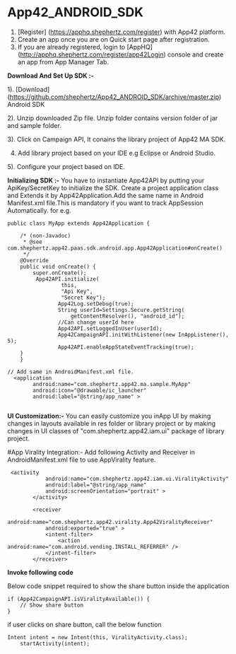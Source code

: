 App42_ANDROID_SDK
=================

1. [Register] (https://apphq.shephertz.com/register) with App42 platform.
2. Create an app once you are on Quick start page after registration.
3. If you are already registered, login to [AppHQ] (http://apphq.shephertz.com/register/app42Login) console and create an app from App Manager Tab.

__Download And Set Up SDK :-__

1). [Download] (https://github.com/shephertz/App42_ANDROID_SDK/archive/master.zip) Android SDK

2). Unzip downloaded Zip file. Unzip folder contains version folder of jar and sample folder.

3). Click on Campaign API, It conains the library project of App42 MA SDK.

4)  Add library project based on your IDE e.g Eclipse or Android Studio.
 
5). Configure your project based on IDE.

__Initializing SDK :-__
You have to instantiate App42API by putting your ApiKey/SecretKey to initialize the SDK. Create a project application class and Extends it by App42Application.Add the same name in Android Manifest.xml file.This is mandatory if you want to track AppSession Automatically. for e.g.

```
public class MyApp extends App42Application {
	
	/* (non-Javadoc)
	 * @see com.shephertz.app42.paas.sdk.android.app.App42Application#onCreate()
	 */
	@Override
	public void onCreate() {
		super.onCreate();
		 App42API.initialize(
		   		 this,
		   		 "Api Key",
		   		 "Secret Key");
		   		App42Log.setDebug(true);
		   		String userId=Settings.Secure.getString(
					getContentResolver(), "android_id");
		   		//Can change userId here
		   		App42API.setLoggedInUser(userId);
		   		App42CampaignAPI.initWithListener(new InAppListener(), 5);
		   		App42API.enableAppStateEventTracking(true);	
	}
	}
```

```
// Add same in AndroidManifest.xml file.
  <application
        android:name="com.shephertz.app42.ma.sample.MyApp"
        android:icon="@drawable/ic_launcher"
        android:label="@string/app_name" >
	
```

__UI Customization:-__ You can easily customize you inApp UI by making changes in layouts available in res folder or library project or by making changes in UI classes of
"com.shephertz.app42.iam.ui" package of library project.

#App Virality Integration:- Add following Activity and Receiver in AndroidManifest.xml file to use AppVirality feature.

```
 <activity
            android:name="com.shephertz.app42.iam.ui.ViralityActivity"
            android:label="@string/app_name"
            android:screenOrientation="portrait" >
        </activity>

        <receiver
            android:name="com.shephertz.app42.virality.App42ViralityReceiver"
            android:exported="true" >
            <intent-filter>
                <action android:name="com.android.vending.INSTALL_REFERRER" />
            </intent-filter>
        </receiver>
```
 
__Invoke following code__

Below code snippet required to show the share button inside the application

```
if (App42CampaignAPI.isViralityAvailable()) {
    // Show share button
}
```
if user clicks on share button, call the below function 

```
Intent intent = new Intent(this, ViralityActivity.class);
    startActivity(intent);
```




